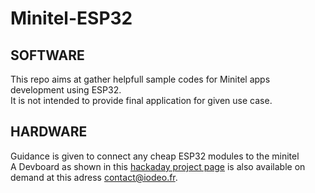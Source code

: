 # Minitel-ESP32

## SOFTWARE

This repo aims at gather helpfull sample codes for Minitel apps development using ESP32.
<br>It is not intended to provide final application for given use case.

## HARDWARE

Guidance is given to connect any cheap ESP32 modules to the minitel 
<br>A Devboard as shown in this [hackaday project page](https://hackaday.io/project/180473-minitel-reuse-projects-one-board-to-rule-them-all) is also available on demand at this adress [contact@iodeo.fr](contact@iodeo.fr).


